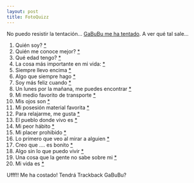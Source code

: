 ```yaml
---
layout: post
title: FotoQuizz
---
```


<p>No puedo resistir la tentación... <a href="http://www.nv30.com/mt/archives//fotos/_propuesta_interesante_.php">GaBuBu me ha tentado</a>. A ver qué tal sale...</p>

<ol>
<li>Quién soy? <a href="http://victor.carotena.net/gallery/Summer%202003/Czech%20Me%20Out/%C4%8Cesk%C3%BD%20Krumlov/IMAG0135.JPG">*</a></li>
<li>Quién me conoce mejor? <a href=;http://www.claddaghring.org/gallery/view_photo.php?set_albumName=album02&id=14A_0052">*</a></li>
<li>Qué edad tengo? <a href="http://images.ucomics.com/images/ch/subsections/calvin.gif">*</a></li>
<li>La cosa más importante en mi vida: <a href="http://victor.carotena.net/rol/imatges/galeria/IMAG0001.JPG">*</a></li>
<li>Siempre llevo encima <a href="http://community.core-sdi.com/images/cerebro.gif">*</a></li>
<li>Algo que siempre hago <a href="http://victor.carotena.net/gallery/Summer%202003/Czech%20Me%20Out/%C4%8Cesk%C3%BD%20Krumlov/IMAG0133.JPG">*</a></li>
<li>Soy más feliz cuando <a href="http://victor.carotena.net/gallery/Summer%202002/Plitvicka%20Jezera/IMAG0105.JPG">*</a></li>
<li>Un lunes por la mañana, me puedes encontrar <a href="http://fotos.qdq.com/1/c/tbf/user=esphoto;uri=n0uWXUXXmKLEqI55K4jIxRE8SvRUlc8bhXWlZzrAGYFiZU1NsHJvsmbu+0yxfGP5hLZVFXKmPmg=">*</a></li>
<li>Mi medio favorito de transporte <a href="http://victor.carotena.net/gallery/Summer%202003/Czech%20Me%20Out/Karlstejn/IMAG0106.JPG">*</a></li>
<li>Mis ojos son <a href="http://victor.carotena.net/gallery/Summer%202003/Czech%20Me%20Out/%C4%8Cesk%C3%BD%20Krumlov/IMAG0132.JPG">*</a></li>
<li>Mi posesión material favorita <a href="http://www.claddaghring.org/gallery/view_photo.php?set_albumName=album15&id=14A_1064">*</a></li>
<li>Para relajarme, me gusta <a href="http://victor.carotena.net/gallery/The%20Cats/Pljeska%20the%20kitten/imag0074.jpg">*</a></li>
<li>El pueblo donde vivo es <a href="http://victor.carotena.net/rol/croniques/images/gallery/IMAG0006-thumb.JPG">*</a></li>
<li>Mi peor hábito <a href="http://victor.carotena.net/gallery/The%20Cats/Pljeska%20the%20kitten/imag0031.jpg">*</a></li>
<li>Mi placer prohibido <a href="http://victor.carotena.net/gallery/Food%20Hacks/IMAG0107.png">*</a></li>
<li>Lo primero que veo al mirar a alguien <a href="http://victor.carotena.net/gallery/Seattle%202000/__9_0076.JPG">*</a></li>
<li>Creo que .... es bonito <a href="http://victor.carotena.net/weblog/images/01010161.jpg">*</a></li>
<li>Algo sin lo que puedo vivir <a href="http://www.cope.es/la_manana/fotos/federico_jimenez_losantos1.jpg">*</a></li>
<li>Una cosa que la gente no sabe sobre mi <a href="http://victor.carotena.net/gallery/Seattle%202000/___35A_0085.JPG">*</a></li>
<li>Mi vida es <a href="http://victor.carotena.net/weblog/archives/images/gallery/timeline-screenshot.png">*</a></li>
</ol>

<p>Ufff!! Me ha costado! Tendrá Trackback GaBuBu?</p>
